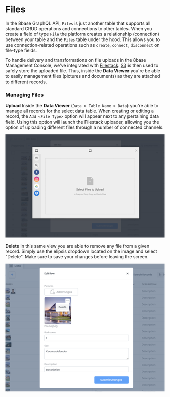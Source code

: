 # Files

In the 8base GraphQL API, `Files` is just another table that supports all standard CRUD operations and connections to other tables. When you create a field of type `File` the platform creates a relationship (connection) between your table and the `Files` table under the hood. This allows you to use connection-related operations such as `create`, `connect`, `disconnect` on file-type fields.

To handle delivery and transformations on file uploads in the 8base Management Console, we've integrated with [Filestack](https://www.filestack.com/). [S3](https://aws.amazon.com/s3/) is then used to safely store the uploaded file. Thus, inside the **Data Viewer** you're be able to easily management files (pictures and documents) as they are attached to different records.

### Managing Files

**Upload**
Inside the **Data Viewer** (`Data > Table Name > Data`) you're able to manage all records for the select data table. When creating or editing a record, the `Add <File Type>` option will appear next to any pertaining data field. Using this option will launch the Filestack uploader, allowing you the option of uploading different files through a number of connected channels.

![Data Viewer uploader with connected channels](../.gitbook/assets/data-viewer-upload.png)

**Delete**
In this same view you are able to remove any file from a given record. Simply use the elipsis dropdown located on the image and select "Delete". Make sure to save your changes before leaving the screen.

![Delete files from a specific record](../.gitbook/assets/data-viewer-file-delete.png)

